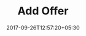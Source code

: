 ---
title: "Add Offer"
date: 2017-09-26T12:57:20+05:30
draft: false
layout: offers-add
property: "Chalston Beach Resort"
status: "In Process"
url: /offers/add/chalston-beach-resort/
slug: "chalston-beach-resort/"

mainmenu:
 offers: true
 addoffer: true

---
